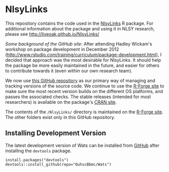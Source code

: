 NlsyLinks
================
This repository contains the code used in the [NlsyLinks](http://cran.r-project.org/web/packages/NlsyLinks/) R package.  For additional information about the package and using it in NLSY research, please see http://liveoak.github.io/NlsyLinks/

*Some background of the GitHub site:*
After attending Hadley Wickam's workshop on package development in December 2012 (http://www.rstudio.com/training/curriculum/package-development.html), I decided that approach was the most desirable for NlsyLinks.  It should help the package be more easily maintained in the future, and easier for others to contribute towards it (even within our own research team).  

We now use  [this GitHub repository](https://github.com/LiveOak/NlsyLinksStaging) as our primary way of managing and tracking versions of the source code.  We continue to use the [R-Forge site](https://r-forge.r-project.org/projects/nlsylinks/) to make sure the most recent version builds on the different OS platforms, and passes the associated checks.  The stable releases (intended for most researchers) is available on the package's  [CRAN site](http://cran.r-project.org/web/packages/NlsyLinks/).

The contents of the `/NlsyLinks/` directory is maintained on the [R-Forge site](https://r-forge.r-project.org/projects/nlsylinks/).  The other folders exist only in this GitHub repository.

## Installing Development Version
The latest development version of Wats can be installed from [GitHub](https://github.com/LiveOak/NlsyLinks/) after installing the `devtools` package.
```
install.packages("devtools")
devtools::install_github(repo="OuhscBbmc/Wats")
```
